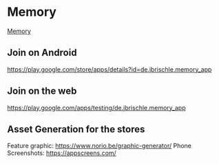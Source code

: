 # Memory

[Memory](https://en.wikipedia.org/wiki/Concentration_(card_game))

## Join on Android

https://play.google.com/store/apps/details?id=de.jbrischle.memory_app

## Join on the web

https://play.google.com/apps/testing/de.jbrischle.memory_app

## Asset Generation for the stores

Feature graphic: https://www.norio.be/graphic-generator/
Phone Screenshots: https://appscreens.com/
